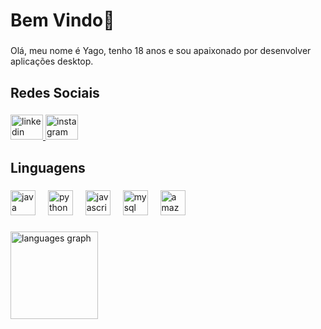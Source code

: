 <h1 align="left">Bem Vindo👋</h1>

###

<p align="left">Olá, meu nome é Yago, tenho 18 anos e sou apaixonado por desenvolver aplicações desktop.</p>

###

<h2 align="left">Redes Sociais</h2>

###

<div align="left">
  <a href="https://www.linkedin.com/in/yago-dias-35a0932b8/" target="_blank">
    <img src="https://raw.githubusercontent.com/maurodesouza/profile-readme-generator/master/src/assets/icons/social/linkedin/default.svg" width="52" height="40" alt="linkedin logo"  />
  </a>
  <a href="https://www.instagram.com/yago_diax/" target="_blank">
    <img src="https://raw.githubusercontent.com/maurodesouza/profile-readme-generator/master/src/assets/icons/social/instagram/default.svg" width="52" height="40" alt="instagram logo"  />
  </a>
</div>

###

<h2 align="left">Linguagens</h2>

###

<div align="left">
  <img src="https://cdn.jsdelivr.net/gh/devicons/devicon/icons/java/java-original.svg" height="40" alt="java logo"  />
  <img width="12" />
  <img src="https://cdn.jsdelivr.net/gh/devicons/devicon/icons/python/python-original.svg" height="40" alt="python logo"  />
  <img width="12" />
  <img src="https://cdn.jsdelivr.net/gh/devicons/devicon/icons/javascript/javascript-plain.svg" height="40" alt="javascript logo"  />
  <img width="12" />
  <img src="https://cdn.jsdelivr.net/gh/devicons/devicon/icons/mysql/mysql-original.svg" height="40" alt="mysql logo"  />
  <img width="12" />
  <img src="https://cdn.jsdelivr.net/gh/devicons/devicon/icons/amazonwebservices/amazonwebservices-original-wordmark.svg" height="40" alt="amazonwebservices logo"  />
</div>

###

<div align="left">
  <img src="https://github-readme-stats.vercel.app/api/top-langs?username=yagodiax&locale=pt-br&hide_title=false&layout=compact&card_width=320&langs_count=6&theme=codeSTACKr&hide_border=false&order=2" height="140" alt="languages graph"  />
</div>

###
